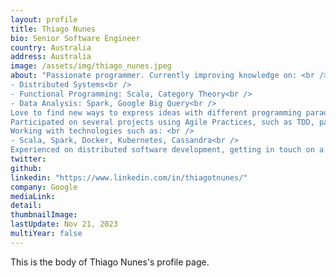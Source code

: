 ```yaml
---
layout: profile
title: Thiago Nunes
bio: Senior Software Engineer
country: Australia
address: Australia 
image: /assets/img/thiago_nunes.jpeg
about: "Passionate programmer. Currently improving knowledge on: <br />
- Distributed Systems<br />
- Functional Programming: Scala, Category Theory<br />
- Data Analysis: Spark, Google Big Query<br />
Love to find new ways to express ideas with different programming paradigms. Very interested in software development practices, software quality, programming languages / paradigms, big data analysis, spark, map reduce, cassandra.
Participated on several projects using Agile Practices, such as TDD, pair programming, collective ownership, continuous integration and some of continuous delivery. In this context, also participated on several client project inceptions, defining user stories, acceptance criteria, release planning, iteration planning, retrospectives and so on.
Working with technologies such as: <br />
- Scala, Spark, Docker, Kubernetes, Cassandra<br />
Experienced on distributed software development, getting in touch on a daily basis with the client."
twitter: 
github: 
linkedin: "https://www.linkedin.com/in/thiagotnunes/"
company: Google 
mediaLink:
detail: 
thumbnailImage:
lastUpdate: Nov 21, 2023
multiYear: false
---
```


This is the body of Thiago Nunes's profile page.
